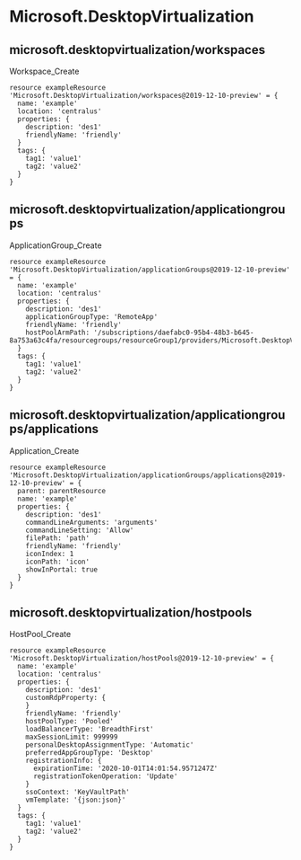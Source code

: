 # Microsoft.DesktopVirtualization

## microsoft.desktopvirtualization/workspaces

Workspace_Create
```bicep
resource exampleResource 'Microsoft.DesktopVirtualization/workspaces@2019-12-10-preview' = {
  name: 'example'
  location: 'centralus'
  properties: {
    description: 'des1'
    friendlyName: 'friendly'
  }
  tags: {
    tag1: 'value1'
    tag2: 'value2'
  }
}
```

## microsoft.desktopvirtualization/applicationgroups

ApplicationGroup_Create
```bicep
resource exampleResource 'Microsoft.DesktopVirtualization/applicationGroups@2019-12-10-preview' = {
  name: 'example'
  location: 'centralus'
  properties: {
    description: 'des1'
    applicationGroupType: 'RemoteApp'
    friendlyName: 'friendly'
    hostPoolArmPath: '/subscriptions/daefabc0-95b4-48b3-b645-8a753a63c4fa/resourcegroups/resourceGroup1/providers/Microsoft.DesktopVirtualization/hostpools/hostPool1'
  }
  tags: {
    tag1: 'value1'
    tag2: 'value2'
  }
}
```

## microsoft.desktopvirtualization/applicationgroups/applications

Application_Create
```bicep
resource exampleResource 'Microsoft.DesktopVirtualization/applicationGroups/applications@2019-12-10-preview' = {
  parent: parentResource 
  name: 'example'
  properties: {
    description: 'des1'
    commandLineArguments: 'arguments'
    commandLineSetting: 'Allow'
    filePath: 'path'
    friendlyName: 'friendly'
    iconIndex: 1
    iconPath: 'icon'
    showInPortal: true
  }
}
```

## microsoft.desktopvirtualization/hostpools

HostPool_Create
```bicep
resource exampleResource 'Microsoft.DesktopVirtualization/hostPools@2019-12-10-preview' = {
  name: 'example'
  location: 'centralus'
  properties: {
    description: 'des1'
    customRdpProperty: {
    }
    friendlyName: 'friendly'
    hostPoolType: 'Pooled'
    loadBalancerType: 'BreadthFirst'
    maxSessionLimit: 999999
    personalDesktopAssignmentType: 'Automatic'
    preferredAppGroupType: 'Desktop'
    registrationInfo: {
      expirationTime: '2020-10-01T14:01:54.9571247Z'
      registrationTokenOperation: 'Update'
    }
    ssoContext: 'KeyVaultPath'
    vmTemplate: '{json:json}'
  }
  tags: {
    tag1: 'value1'
    tag2: 'value2'
  }
}
```
